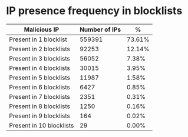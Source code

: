 # IP presence frequency in blocklists
| Malicious IP | Number of IPs | % |
|----|----|----|
| Present in 1 blocklist | 559391 | 73.61% |
| Present in 2 blocklists | 92253 | 12.14% |
| Present in 3 blocklists | 56052 | 7.38% |
| Present in 4 blocklists | 30015 | 3.95% |
| Present in 5 blocklists | 11987 | 1.58% |
| Present in 6 blocklists | 6427 | 0.85% |
| Present in 7 blocklists | 2351 | 0.31% |
| Present in 8 blocklists | 1250 | 0.16% |
| Present in 9 blocklists | 164 | 0.02% |
| Present in 10 blocklists | 29 | 0.00% |
